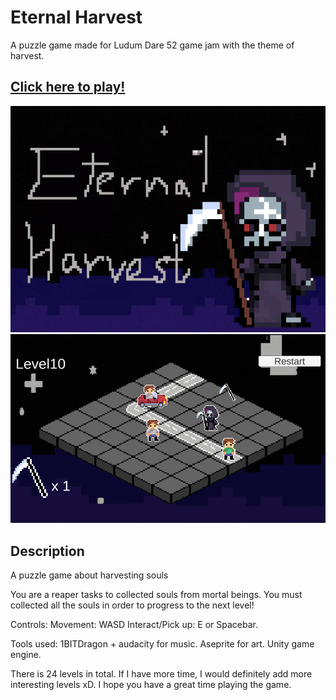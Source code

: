 # Eternal Harvest
A puzzle game made for Ludum Dare 52 game jam with the theme of harvest.

## [Click here to play!]([https://mr-papaya.itch.io/speedy-farmer](https://mr-papaya.itch.io/eternal-harvest))
![img](https://github.com/kevban/eternal-harvest/blob/main/Screenshots/Sprite-0005.png)
![img](https://github.com/kevban/eternal-harvest/blob/main/Screenshots/scrreenshot.png)

## Description
A puzzle game about harvesting souls

You are a reaper tasks to collected souls from mortal beings. 
You must collected all the souls in order to progress to the next level!

Controls:
Movement: WASD
Interact/Pick up: E or Spacebar.

Tools used: 1BITDragon + audacity for music. Aseprite for art. Unity game engine.

There is 24 levels in total. If I have more time, I would definitely add more interesting levels xD.
I hope you have a great time playing the game.
